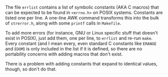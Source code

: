 The file `errlist` contains a list of symbolic constants (AKA C macros) that
can be expected to be found in `<errno.h>` on POSIX systems. Constants are
listed one per line. A one-line AWK command transforms this into the bulk
of `strerror.h`, along with some `printf` calls in `Makefile`.

To add more errors (for instance, GNU or Linux specific stuff that doesn't
exist in POSIX), just add them, one per line, to `errlist` and re-run `make`.
Every constant (and I mean every, even standard C constants like `ERANGE` and
`EDOM`) is only included in the list if it is defined, so there are no
portability concerns with adding macros that don't exist.

There is a problem with adding constants that expand to identical values,
though, so don't do that.
